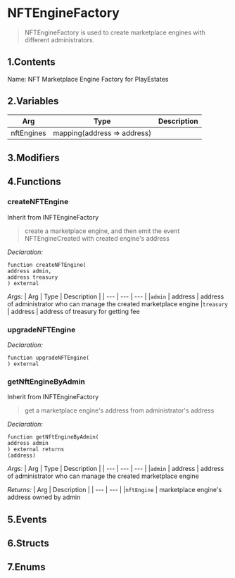 # NFTEngineFactory

> NFTEngineFactory is used to create marketplace engines with different administrators.

## 1.Contents
Name: NFT Marketplace Engine Factory for PlayEstates
<p>
<!-- START doctoc -->
<!-- END doctoc -->

## 2.Variables

| Arg | Type | Description |
| --- | --- | --- |
nftEngines | mapping(address => address) | 

## 3.Modifiers

## 4.Functions

### createNFTEngine
Inherit from INFTEngineFactory

> create a marketplace engine, and then emit the event NFTEngineCreated with created engine's address


*Declaration:*
```solidity
function createNFTEngine(
address admin,
address treasury
) external
```

*Args:*
| Arg | Type | Description |
| --- | --- | --- |
|`admin` | address | address of administrator who can manage the created marketplace engine
|`treasury` | address | address of treasury for getting fee


### upgradeNFTEngine



*Declaration:*
```solidity
function upgradeNFTEngine(
) external
```




### getNftEngineByAdmin
Inherit from INFTEngineFactory

> get a marketplace engine's address from administrator's address


*Declaration:*
```solidity
function getNftEngineByAdmin(
address admin
) external returns
(address)
```

*Args:*
| Arg | Type | Description |
| --- | --- | --- |
|`admin` | address | address of administrator who can manage the created marketplace engine

*Returns:*
| Arg | Description |
| --- | --- |
|`nftEngine` | marketplace engine's address owned by admin

## 5.Events

## 6.Structs

## 7.Enums
